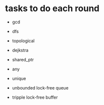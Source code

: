 # tasks to do each round

- gcd
- dfs
- topological
- dejkstra

- shared_ptr
- any
- unique

- unbounded lock-free queue
- tripple lock-free buffer